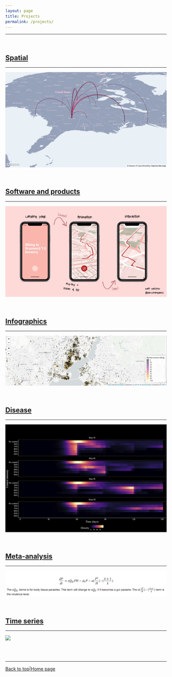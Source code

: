```yaml
---
layout: page
title: Projects    
permalink: /projects/
---
```

<a id="top"></a>

******      

<br>      

## [Spatial](./spatial.md)  

******  

![](spatial/spatial_h.jpg)   

<br>  

## [Software and products](./coding_club.md)          
  
******    

![](30daymap2020/day26_flow.jpg)               
  
<br>  

## [Infographics](./infographics.md)            
  
******    

![](spatial/airbnb/a8.jpg)               
  
<br>  

## [Disease](./disease.md)  
  
******    

![](disease/disease5.png)      

<br>  

## [Meta-analysis](./meta.md)  

******    

![](meta/metae6.jpg)  
 
<br>  

## [Time series](./time_series.md)  

******  

![](time_series/ts3.png)    

<br>  
<br>  

******  

[Back to top](#top)|[Home page](./index.md)
